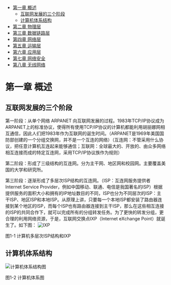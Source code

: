 <!-- GFM-TOC -->
* [第一章 概述](#第一章-概述)
    * [互联网发展的三个阶段](#互联网发展的三个阶段)
    * [计算机体系结构](#计算机体系结构)
* [第二章 物理层](#第二章-物理层)
* [第三章 数据链路层](#第三章-数据链路层)
* [第四章 网络层](#第四章-网络层)
* [第五章 运输层](#第五章-运输层)
* [第六章 应用层](#第六章-应用层)
* [第七章 网络安全](#第七章-网络安全)
* [第八章 无线网络](#第八章-无线网络)
# 第一章 概述
## 互联网发展的三个阶段

第一阶段：从单个网络 ARPANET 向互联网发展的过程。1983年TCP/IP协议成为ARPANET上的标准协议，使得所有使用TCP/IP协议的计算机都能利用胡丽娜网相互通信，因此人们把1983年作为互联网的诞生时间。（ARPANET是1969年美国国防部创建的一个分组交换网，并不是一个互连的网络）（互连网：不管采用什么协议，把任意计算机互连起来能够通信；互联网：全球最大的、开放的、由众多网络相互连接而成的特定互连网，采用TCP/IP协议族作为规则）

第二阶段：形成了三级结构的互连网。分为主干网、地区网和校园网。主要覆盖美国的大学和研究所。

第三阶段：逐渐形成了多层次ISP结构的互连网。（ISP：互连网服务提供者 Internet Service Provider，例如中国移动、联通、电信是我国著名的ISP）根据提供服务的面积大小和拥有的IP地址数目的不同，ISP也分为不同层次的ISP：主干ISP、地区ISP和本地ISP。从原理上讲，只要每一个本地ISP都安装了路由器连接到某个地区的ISP，而每个ISP也有路由器连接到主干ISP，那么在这些相互连接的ISP的共同合作下，就可以完成所有的分组转发任务。为了更快的转发分组，更合理的利用网络资源，于是，互联网交换点IXP（Internet eXchange Point）就诞生了。如下图：
![IXP](https://github.com/553899811/NewBie-Plan/raw/master/计算机网络/img/IXP.png)

图1-1 计算机多层次ISP结构和IXP

## 计算机体系结构
![计算机体系结构图](https://github.com/553899811/NewBie-Plan/raw/master/计算机网络/img/tixi.png)

图1-2 计算机体系图

